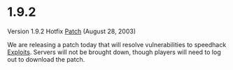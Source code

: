 # 1.9.2

Version 1.9.2 Hotfix [Patch](../terminology/Patch.md) (August 28, 2003)

We are releasing a patch today that will resolve vulnerabilities to speedhack
[Exploits](../terminology/Exploit.md). Servers will not be brought down, though
players will need to log out to download the patch.
